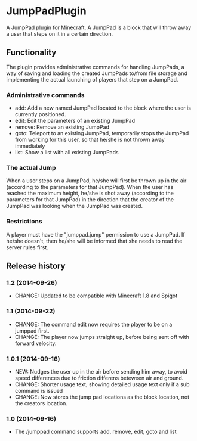 # JumpPadPlugin

A JumpPad plugin for Minecraft.
A JumpPad is a block that will throw away a user that steps on it in a certain direction.

## Functionality

The plugin provides administrative commands for handling JumpPads, a way of saving and loading the created JumpPads to/from file storage and implementing the actual launching of players that step on a JumpPad.

### Administrative commands

* add: Add a new named JumpPad located to the block where the user is currently positioned.
* edit: Edit the parameters of an existing JumpPad
* remove: Remove an existing JumpPad
* goto: Teleport to an existing JumpPad, temporarily stops the JumpPad from working for this user, so that he/she is not thrown away immediately
* list: Show a list with all existing JumpPads

### The actual Jump

When a user steps on a JumpPad, he/she will first be thrown up in the air (according to the parameters for that JumpPad). When the user has reached the maximum height, he/she is shot away (according to the parameters for that JumpPad) in the direction that the creator of the JumpPad was looking when the JumpPad was created.

### Restrictions

A player must have the "jumppad.jump" permission to use a JumpPad. If he/she doesn't, then he/she will be informed that she needs to read the server rules first.

## Release history

### 1.2 (2014-09-26)

* CHANGE: Updated to be compatible with Minecraft 1.8 and Spigot

### 1.1 (2014-09-22)

* CHANGE: The command edit now requires the player to be on a jumppad first.
* CHANGE: The player now jumps straight up, before being sent off with forward velocity.

### 1.0.1 (2014-09-16)

* NEW: Nudges the user up in the air before sending him away, to avoid speed differences due to friction differens beteween air and ground.
* CHANGE: Shorter usage text, showing detailed usage text only if a sub command is issued
* CHANGE: Now stores the jump pad locations as the block location, not the creators location.

### 1.0 (2014-09-16)

* The /jumppad command supports add, remove, edit, goto and list